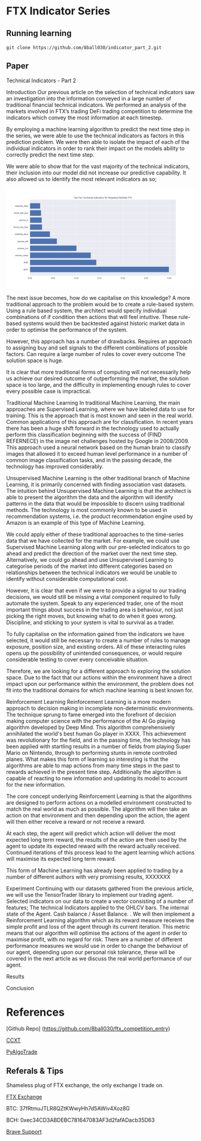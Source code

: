 # FTX Indicator Series
## Running learning

```
git clone https://github.com/8ball030/indicator_part_2.git
```

 
## Paper

Technical Indicators  - Part 2

Introduction
Our previous article on the selection of technical indicators saw an investigation into the information conveyed in a large number of traditional financial technical indicators. We performed an analysis of the markets involved in FTX’s trading DeFi trading competition to determine the indicators which convey the most information at each timestep.

By employing a machine learning algorithm to predict the next time step in the series, we were able to use the technical indicators as factors in this prediction problem. We were then able to isolate the impact of each of the individual indicators in order to rank their impact on the models ability to correctly predict the next time step.

We were able to show that for the vast majority of the technical indicators, their inclusion into our model did not increase our predictive capability. It also allowed us to identify the most relevant indicators as so;

![image](./imgs/TopTenIndicators.png)



The next issue becomes, how do we capitalise on this knowledge? A more traditional approach to the problem would be to create a rule-based system. Using a rule based system, the architect would specify individual combinations of if condition then actions that will feel intuitive. These rule-based systems would then be backtested against historic market data in order to optimise the performance of the system.

However, this approach has a number of drawbacks. 
Requires an approach to assigning buy and sell signals to the different combinations of possible factors.
Can require a large number of rules to cover every outcome
The solution space is huge.

It is clear that more traditional forms of computing will not necessarily help us achieve our desired outcome of outperforming the market, the solution space is too large, and the difficulty in implementing enough rules to cover every possible case is impractical.

Traditional Machine Learning
In traditional Machine Learning, the main approaches are Supervised Learning, where we have labeled data to use for training. This is the approach that is most known and seen in the real world. Common applications of this approach are for classification. In recent years there has been a huge shift forward in the technology used to actually perform this classification beginning with the success of (FIND REFERNECE) in the image net challenges hosted by Google in 2008/2009.
This approach used a neural network based on the human brain to classify images that allowed it to exceed human level performance in a number of common image classification tasks, and in the passing decade, the technology has improved considerably. 

Unsupervised Machine Learning is the other traditional branch of Machine Learning, it is primarily concerned with finding association vast datasets. The intuition behind Unsupervised Machine Learning is that the architect is able to present the algorithm the data and the algorithm will identify patterns in the data that would be impossible to discern using traditional methods. The technology is most commonly known to be used in recommendation systems, i.e. the product recommendation engine used by Amazon is an example of this type of Machine Learning.

We could apply either of these traditional approaches to the time-series data that we have collected for the market. For example, we could use Supervised Machine Learning along with our pre-selected indicators to go ahead and predict the direction of the market over the next time step. Alternatively, we could go ahead and use Unsupervised Learning to categorise periods of the market into different categories based on relationships between the technical indicators we would be unable to identify without considerable computational cost.

However, it is clear that even if we were to provide a signal to our trading decisions, we would still be missing a vital component required to fully automate the system. Speak to any experienced trader, one of the most important things about success in the trading area is behaviour, not just picking the right moves, but knowing what to do when it goes wrong. Discipline, and sticking to your system is vital to survival as a trader.

To fully capitalise on the information gained from the indicators we have selected, it would still be necessary to create a number of rules to manage exposure, position size, and existing orders. All of these interacting rules opens up the possibility of unintended consequences, or would require considerable testing to cover every conceivable situation.

Therefore, we are looking for a different approach to exploring the solution space. Due to the fact that our actions within the environment have a direct impact upon our performance within the environment, the problem does not fit into the traditional domains for which machine learning is best known for. 

Reinforcement Learning
Reinforcement Learning is a more modern approach to decision making in incomplete non-deterministic environments. The technique sprung to fame emerged into the forefront of decision making computer science with the performance of the AI  Go playing algorithm developed by Deep Mind. This algorithm comprehensively annihilated the world's best human Go player in XXXX. 
This achievement was revolutionary for the field, and in the passing time, the technology has been applied with startling results in a number of fields from playing Super Mario on Nintendo, through to performing stunts in remote controlled planes. What makes this form of learning so interesting is that the algorithms are able to map actions from many time steps in the past to rewards achieved in the present time step. Additionally the algorithm is capable of reacting to new information and updating its model to account for the new information.

The core concept underlying Reinforcement Learning is that the algorithms are designed to perform actions on a modelled environment constructed to match the real world as much as possible. The algorithm will then take an action on that environment and then depending upon the action, the agent will then either receive a reward or not receive a reward. 

At each step, the agent will predict which action will deliver the most expected long term reward, the results of the action are then used by the agent to update its expected reward with the reward actually received. Continued iterations of this process lead to the agent learning which actions will maximise its expected long term reward.


This form of Machine Learning has already been applied to trading by a number of different authors with very promising results, XXXXXXX 





Experiment
Continuing with our datasets gathered from the previous article, we will use the TensorTrader library to implement our trading agent. Selected indicators on our data to create a vector consisting of a number of features;
The technical Indicators applied to the OHLCV bars.
The internal state of the Agent. Cash balance / Asset Balance.
. We will then implement a Reinforcement Learning algorithm which as its reward measure receives the simple profit and loss of the agent through its current iteration. This metric means that our algorithm will optimise the actions of the agent in order to maximise profit, with no regard for risk. There are a number of different performance measures we would use in order to change the behaviour of our agent, depending upon our personal risk tolerance, these will be covered in the next article as we discuss the real world performance of our agent.




Results

Conclusion


# References

[Github Repo] (https://github.com/8ball030/ftx_competition_entry)

[CCXT](https://github.com/ccxt/ccxt) 

[PyAlgoTrade](https://gbeced.github.io/pyalgotrade/)




## Referals & Tips
Shameless plug of FTX exchange, the only exchange I trade on.

[FTX Exchange](https://ftx.com/#a=2746848)

BTC:
37fRtmuJTLR8QZtKWwyHh7d5AWiv4Xoz8G

BCH:
0xec34CD3ABDEBC781647083AF3d2fafADacb35D63

[Brave Support](https://brave.com/bal844)



